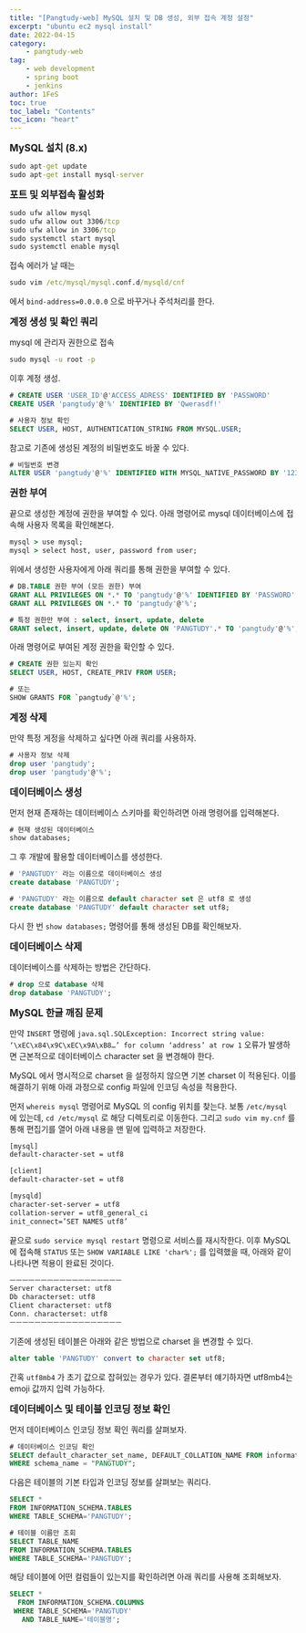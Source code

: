 ```yaml
---
title: "[Pangtudy-web] MySQL 설치 및 DB 생성, 외부 접속 계정 설정"
excerpt: "ubuntu ec2 mysql install"
date: 2022-04-15
category:
    - pangtudy-web
tag:
    - web development
    - spring boot
    - jenkins
author: 1FeS
toc: true
toc_label: "Contents"
toc_icon: "heart"
---
```


<span style="font-weight: bold; font-size: 1.2em">MySQL 설치 (8.x)</span>

```cmd
sudo apt-get update
sudo apt-get install mysql-server
```

<span style="font-weight: bold; font-size: 1.2em">포트 및 외부접속 활성화</span>

```cmd
sudo ufw allow mysql
sudo ufw allow out 3306/tcp
sudo ufw allow in 3306/tcp
sudo systemctl start mysql
sudo systemctl enable mysql
```

접속 에러가 날 때는

```cmd
sudo vim /etc/mysql/mysql.conf.d/mysqld/cnf
```

에서 `bind-address=0.0.0.0` 으로 바꾸거나 주석처리를 한다.

<span style="font-weight: bold; font-size: 1.2em">계정 생성 및 확인 쿼리</span>

mysql 에 관리자 권한으로 접속

```cmd
sudo mysql -u root -p
```

이후 계정 생성.

```sql
# CREATE USER 'USER_ID'@'ACCESS_ADRESS' IDENTIFIED BY 'PASSWORD'
CREATE USER 'pangtudy'@'%' IDENTIFIED BY 'Qwerasdf!'
```

```sql
# 사용자 정보 확인
SELECT USER, HOST, AUTHENTICATION_STRING FROM MYSQL.USER;
```

참고로 기존에 생성된 계정의 비밀번호도 바꿀 수 있다.

```sql
# 비밀번호 변경
ALTER USER 'pangtudy'@'%' IDENTIFIED WITH MYSQL_NATIVE_PASSWORD BY '1234'
```

<span style="font-weight: bold; font-size: 1.2em">권한 부여</span>


끝으로 생성한 계정에 권한을 부여할 수 있다. 아래 명령어로 mysql 데이터베이스에 접속해 사용자 목록을 확인해본다.

```cmd
mysql > use mysql;
mysql > select host, user, password from user;
```

위에서 생성한 사용자에게 아래 쿼리를 통해 권한을 부여할 수 있다.

```sql
# DB.TABLE 권한 부여 (모든 권한) 부여
GRANT ALL PRIVILEGES ON *.* TO 'pangtudy'@'%' IDENTIFIED BY 'PASSWORD' WITH GRANT OPTION;
GRANT ALL PRIVILEGES ON *.* TO 'pangtudy'@'%';

# 특정 권한만 부여 : select, insert, update, delete
GRANT select, insert, update, delete ON 'PANGTUDY'.* TO 'pangtudy'@'%';
```

아래 명령어로 부여된 계정 권한을 확인할 수 있다.

```sql
# CREATE 권한 있는지 확인
SELECT USER, HOST, CREATE_PRIV FROM USER;

# 또는
SHOW GRANTS FOR `pangtudy`@'%';
```

<span style="font-weight: bold; font-size: 1.2em">계정 삭제</span>

만약 특정 게정을 삭제하고 싶다면 아래 쿼리를 사용하자.

```sql
# 사용자 정보 삭제
drop user 'pangtudy';
drop user 'pangtudy'@'%';
```

<span style="font-weight: bold; font-size: 1.2em">데이터베이스 생성</span>

먼저 현재 존재하는 데이터베이스 스키마를 확인하려면 아래 명령어를 입력해본다.

```sql
# 현재 생성된 데이터베이스
show databases;
```

그 후 개발에 활용할 데이터베이스를 생성한다.

```sql
# 'PANGTUDY' 라는 이름으로 데이터베이스 생성
create database 'PANGTUDY';

# 'PANGTUDY' 라는 이름으로 default character set 은 utf8 로 생성
create database 'PANGTUDY' default character set utf8;
```

다시 한 번 `show databases;` 명령어를 통해 생성된 DB를 확인해보자. 

<span style="font-weight: bold; font-size: 1.2em">데이터베이스 삭제</span>

데이터베이스를 삭제하는 방법은 간단하다.

```sql
# drop 으로 database 삭제
drop database 'PANGTUDY';
```

<span style="font-weight: bold; font-size: 1.2em">MySQL 한글 깨짐 문제</span>

만약 `INSERT` 명령에 `java.sql.SQLException: Incorrect string value: ‘\xEC\x84\x9C\xEC\x9A\xB8…’ for column ‘address’ at row 1` 오류가 발생하면 근본적으로 데이터베이스 character set 을 변경해야 한다.

MySQL 에서 명시적으로 charset 을 설정하지 않으면 기본 charset 이 적용된다. 이를 해결하기 위해 아래 과정으로 config 파일에 인코딩 속성을 적용한다.

먼저 `whereis mysql` 명령어로 MySQL 의 config 위치를 찾는다. 보통 `/etc/mysql` 에 있는데, `cd /etc/mysql` 로 해당 디렉토리로 이동한다. 그리고 `sudo vim my.cnf` 를 통해 편집기를 열어 아래 내용을 맨 밑에 입력하고 저장한다.

```cmd
[mysql]
default-character-set = utf8

[client]
default-character-set = utf8

[mysqld]
character-set-server = utf8
collation-server = utf8_general_ci
init_connect=’SET NAMES utf8’
```

끝으로 `sudo service mysql restart` 명령으로 서비스를 재시작한다. 이후 MySQL에 접속해 `STATUS` 또는 `SHOW VARIABLE LIKE 'char%';` 를 입력했을 때, 아래와 같이 나타나면 적용이 완료된 것이다.

```cmd
ㅡㅡㅡㅡㅡㅡㅡㅡㅡㅡㅡㅡㅡㅡㅡㅡㅡㅡ
Server characterset: utf8
Db characterset: utf8
Client characterset: utf8
Conn. characterset: utf8
ㅡㅡㅡㅡㅡㅡㅡㅡㅡㅡㅡㅡㅡㅡㅡㅡㅡㅡ
```

기존에 생성된 테이블은 아래와 같은 방법으로 charset 을 변경할 수 있다.

```sql
alter table 'PANGTUDY' convert to character set utf8;
```

간혹 `utf8mb4` 가 초기 값으로 잡혀있는 경우가 있다. 결론부터 얘기하자면 utf8mb4는 emoji 값까지 입력 가능하다.

<span style="font-weight: bold; font-size: 1.2em">데이터베이스 및 테이블 인코딩 정보 확인</span>

먼저 데이터베이스 인코딩 정보 확인 쿼리를 살펴보자. 

```sql
# 데이터베이스 인코딩 확인
SELECT default_character_set_name, DEFAULT_COLLATION_NAME FROM information_schema.SCHEMATA 
WHERE schema_name = "PANGTUDY";
```

다음은 테이블의 기본 타입과 인코딩 정보를 살펴보는 쿼리다.

```sql
SELECT *
FROM INFORMATION_SCHEMA.TABLES
WHERE TABLE_SCHEMA='PANGTUDY';

# 테이블 이름만 조회
SELECT TABLE_NAME
FROM INFORMATION_SCHEMA.TABLES
WHERE TABLE_SCHEMA='PANGTUDY';
```

해당 테이블에 어떤 컬럼들이 있는지를 확인하려면 아래 쿼리를 사용해 조회해보자.

```sql
SELECT *
  FROM INFORMATION_SCHEMA.COLUMNS
 WHERE TABLE_SCHEMA='PANGTUDY'  
   AND TABLE_NAME='테이블명';
```
